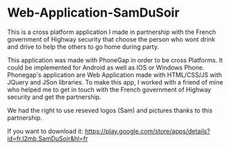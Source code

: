 # Web-Application-SamDuSoir
This is a cross platform application I made in partnership with the French government of Highway security that choose the person who wont drink and drive to help the others to go home during party.

This application was made with PhoneGap in order to be cross Platforms. It could be implemented for Android as well as IOS or Windows Phone.
Phonegap's application are Web Application made with HTML/CSS/JS with JQuery and JSon libraries. 
To make this app, I worked with a friend of mine who helped me to get in touch with the French government of Highway security and get the partnership.

We had the right to use reseved logos (Sam) and pictures thanks to this partnership.


If you want to download it: https://play.google.com/store/apps/details?id=fr.l2mb.SamDuSoir&hl=fr 

